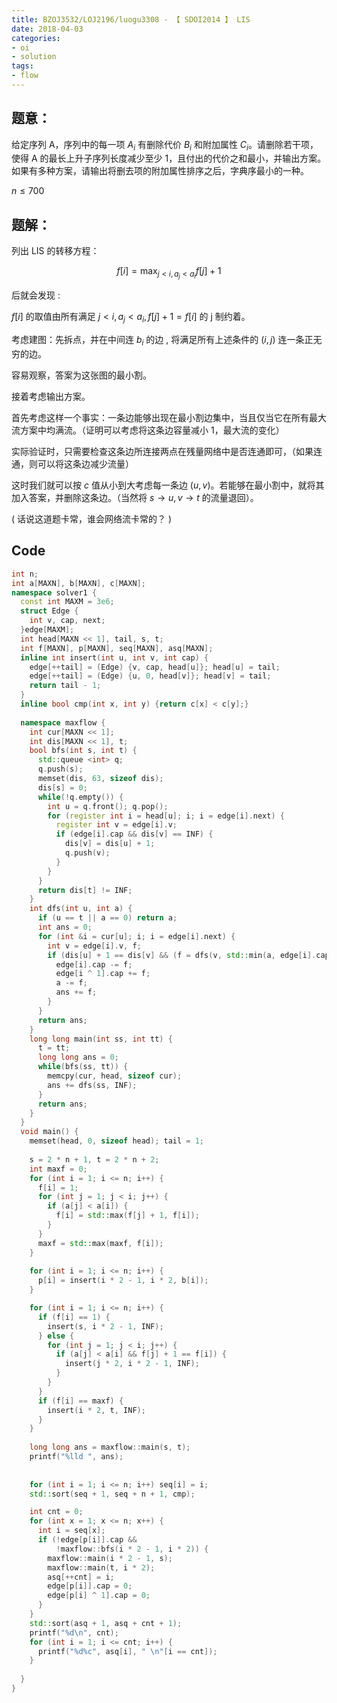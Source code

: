 ```yaml
---
title: BZOJ3532/LOJ2196/luogu3308 - 【 SDOI2014 】 LIS
date: 2018-04-03
categories:
- oi
- solution
tags:
- flow
---
```


## 题意：

给定序列 A，序列中的每一项 $A_i$ 有删除代价 $B_i$ 和附加属性 $C_i$。请删除若干项，使得 A 的最长上升子序列长度减少至少 1，且付出的代价之和最小，并输出方案。如果有多种方案，请输出将删去项的附加属性排序之后，字典序最小的一种。

$n \leq 700$

<!-- more -->

## 题解：

列出 LIS 的转移方程：

$$f[i] = \max_{j < i, a_j < a_i} f[j] + 1$$

后就会发现 :

$f[i]$ 的取值由所有满足 $j < i, a_j < a_i, f[j] + 1 = f[i]$ 的 j 制约着。

考虑建图：先拆点，并在中间连 $b_i$ 的边 , 将满足所有上述条件的 $(i, j)$ 连一条正无穷的边。

容易观察，答案为这张图的最小割。

接着考虑输出方案。

首先考虑这样一个事实：一条边能够出现在最小割边集中，当且仅当它在所有最大流方案中均满流。（证明可以考虑将这条边容量减小 1，最大流的变化）

实际验证时，只需要检查这条边所连接两点在残量网络中是否连通即可，（如果连通，则可以将这条边减少流量）

这时我们就可以按 $c$ 值从小到大考虑每一条边 $(u, v)$。若能够在最小割中，就将其加入答案，并删除这条边。（当然将 $s \rightarrow u, v \rightarrow t$ 的流量退回）。

( 话说这道题卡常，谁会网络流卡常的？ )

## Code

```cpp
int n;
int a[MAXN], b[MAXN], c[MAXN];
namespace solver1 {
  const int MAXM = 3e6;
  struct Edge {
    int v, cap, next;
  }edge[MAXM];
  int head[MAXN << 1], tail, s, t;
  int f[MAXN], p[MAXN], seq[MAXN], asq[MAXN];
  inline int insert(int u, int v, int cap) {
    edge[++tail] = (Edge) {v, cap, head[u]}; head[u] = tail;
    edge[++tail] = (Edge) {u, 0, head[v]}; head[v] = tail;
    return tail - 1;
  }
  inline bool cmp(int x, int y) {return c[x] < c[y];}
  
  namespace maxflow {
    int cur[MAXN << 1];
    int dis[MAXN << 1], t;
    bool bfs(int s, int t) {
      std::queue <int> q;
      q.push(s);
      memset(dis, 63, sizeof dis);
      dis[s] = 0;
      while(!q.empty()) {
        int u = q.front(); q.pop();
        for (register int i = head[u]; i; i = edge[i].next) {
          register int v = edge[i].v;
          if (edge[i].cap && dis[v] == INF) {
            dis[v] = dis[u] + 1;
            q.push(v);
          }
        }
      }
      return dis[t] != INF;          
    }
    int dfs(int u, int a) {
      if (u == t || a == 0) return a;
      int ans = 0;
      for (int &i = cur[u]; i; i = edge[i].next) {
        int v = edge[i].v, f;
        if (dis[u] + 1 == dis[v] && (f = dfs(v, std::min(a, edge[i].cap))) > 0) {
          edge[i].cap -= f;
          edge[i ^ 1].cap += f;
          a -= f;
          ans += f;
        }
      }
      return ans;
    }
    long long main(int ss, int tt) {
      t = tt;
      long long ans = 0;
      while(bfs(ss, tt)) {
        memcpy(cur, head, sizeof cur);
        ans += dfs(ss, INF);
      }
      return ans;
    }
  }
  void main() {
    memset(head, 0, sizeof head); tail = 1;
    
    s = 2 * n + 1, t = 2 * n + 2;
    int maxf = 0;
    for (int i = 1; i <= n; i++) {
      f[i] = 1;
      for (int j = 1; j < i; j++) {
        if (a[j] < a[i]) {
          f[i] = std::max(f[j] + 1, f[i]);
        }
      }
      maxf = std::max(maxf, f[i]);
    }
    
    for (int i = 1; i <= n; i++) {
      p[i] = insert(i * 2 - 1, i * 2, b[i]);
    }

    for (int i = 1; i <= n; i++) {
      if (f[i] == 1) {
        insert(s, i * 2 - 1, INF);
      } else {
        for (int j = 1; j < i; j++) {
          if (a[j] < a[i] && f[j] + 1 == f[i]) {
            insert(j * 2, i * 2 - 1, INF);
          }
        }
      }
      if (f[i] == maxf) {
        insert(i * 2, t, INF);
      }
    }
    
    long long ans = maxflow::main(s, t);
    printf("%lld ", ans);
    
    
    for (int i = 1; i <= n; i++) seq[i] = i;
    std::sort(seq + 1, seq + n + 1, cmp);

    int cnt = 0;
    for (int x = 1; x <= n; x++) {
      int i = seq[x];
      if (!edge[p[i]].cap &&
          !maxflow::bfs(i * 2 - 1, i * 2)) {
        maxflow::main(i * 2 - 1, s);
        maxflow::main(t, i * 2);
        asq[++cnt] = i;
        edge[p[i]].cap = 0;
        edge[p[i] ^ 1].cap = 0;
      }
    }
    std::sort(asq + 1, asq + cnt + 1);
    printf("%d\n", cnt);
    for (int i = 1; i <= cnt; i++) {
      printf("%d%c", asq[i], " \n"[i == cnt]);
    }
    
  }
}
```
